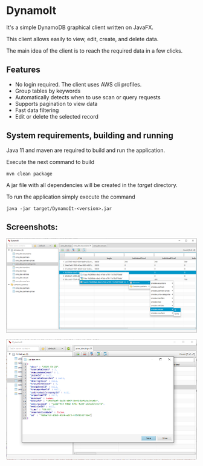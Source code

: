 # DynamoIt
It's a simple DynamoDB graphical client written on JavaFX.

This client allows easily to view, edit, create, and delete data.

The main idea of the client is to reach the required data in a few clicks.

## Features
 * No login required. The client uses AWS cli profiles.
 * Group tables by keywords
 * Automatically detects when to use scan or query requests
 * Supports pagination to view data
 * Fast data filtering
 * Edit or delete the selected record 

## System requirements, building and running
Java 11 and maven are required to build and run the application.

Execute the next command to build
```
mvn clean package
```

A jar file with all dependencies will be created in the _target_ directory.

To run the application simply execute the command
```
java -jar target/DynamoIt-<version>.jar 
```

## Screenshots:
![main screen](./src/site/resources/images/main_screen.png)

![edit screen](./src/site/resources/images/edit_screen.png)

